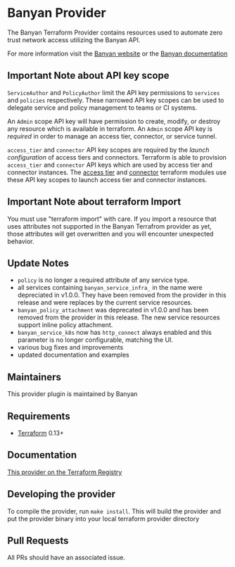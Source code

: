 Banyan Provider
==================

The Banyan Terraform Provider contains resources used to automate zero trust network access utilizing the Banyan API.

For more information visit the [Banyan website](https://www.banyansecurity.io/) or the [Banyan documentation](https://docs.banyansecurity.io/docs/)

## Important Note about API key scope
`ServiceAuthor` and `PolicyAuthor` limit the API key permissions to `services` and `policies` respectively. These narrowed API key scopes can be used to delegate service and policy management to teams or CI systems.

An `Admin` scope API key will have permission to create, modify, or destroy any resource which is available in terraform. An `Admin` scope
API key is *required* in order to manage an access tier, connector, or service tunnel.

`access_tier` and `connector` API key scopes are required by the *launch configuration* of access tiers and connectors. Terraform is able to provision `access_tier` and `connector` API keys which are used by access tier and connector instances. The  [access tier](https://registry.terraform.io/modules/banyansecurity/banyan-accesstier2) and [connector](https://registry.terraformio/modules/banyansecurity/banyan-connector) terraform modules use these API key scopes to launch access tier and connector instances.

## Important Note about terraform Import
You must use "terraform import" with care. If you import a resource that uses attributes not supported in the Banyan Terrafrom provider as yet, those attributes will get overwritten and you will encounter unexpected behavior.

Update Notes
-----------

* `policy` is no longer a required attribute of any service type.
* all services containing `banyan_service_infra_` in the name were depreciated in v1.0.0. They have been removed from the provider in this release and were replaces by the current service resources.
* `banyan_policy_attachment` was deprecated in v1.0.0 and has been removed from the provider in this release. The new service resources support inline policy attachment.
* `banyan_service_k8s` now has `http_connect` always enabled and this parameter is no longer configurable, matching the UI.
* various bug fixes and improvements
* updated documentation and examples



Maintainers
-----------

This provider plugin is maintained by Banyan

Requirements
------------

- [Terraform](https://www.terraform.io/downloads.html) 0.13+


Documentation
-------------

[This provider on the Terraform Registry](https://registry.terraform.io/providers/banyansecurity/banyan/latest/docs)

Developing the provider
---------------------------

To compile the provider, run `make install`.
This will build the provider and put the provider binary into your local terraform provider directory

Pull Requests
-------------------------------

All PRs should have an associated issue.
